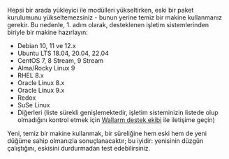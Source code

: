 Hepsi bir arada yükleyici ile modülleri yükseltirken, eski bir paket kurulumunu yükseltemezsiniz - bunun yerine temiz bir makine kullanmanız gerekir. Bu nedenle, 1. adım olarak, desteklenen işletim sistemlerinden biriyle bir makine hazırlayın:

* Debian 10, 11 ve 12.x
* Ubuntu LTS 18.04, 20.04, 22.04
* CentOS 7, 8 Stream, 9 Stream
* Alma/Rocky Linux 9
* RHEL 8.x
* Oracle Linux 8.x
* Oracle Linux 9.x
* Redox
* SuSe Linux
* Diğerleri (liste sürekli genişlemektedir, işletim sisteminizin listede olup olmadığını kontrol etmek için [Wallarm destek ekibi](mailto:support@wallarm.com) ile iletişime geçin)

Yeni, temiz bir makine kullanmak, bir süreliğine hem eski hem de yeni düğüme sahip olmanızla sonuçlanacaktır; bu iyidir: yenisinin düzgün çalıştığını, eskisini durdurmadan test edebilirsiniz.